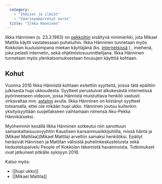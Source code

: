 ```yaml
---
  category: 
    - "Ihmiset ja ilmiöt"
    - "Väärinymmärretyt nerot"
  title: "Ilkka Hänninen"
---
```

Ilkka Hänninen (s. 23.3.1983) on [pekkoihin](pekka) sisältyvä nimimerkki, jota Mikael Mattila käytti vastatessaan puheluihin. Ilkka Hänninen tunnetaan myös Kokkolan kuuluisimpana miekan käyttäjänä (ks. [internetsissä](https://www.facebook.com/Joka-p%C3%A4iv%C3%A4-sama-kuva-Ilkka-H%C3%A4nnisest%C3%A4-miekan-kanssa-1209259169145768/?fref=ts) ) , miehenä, joka pelasti internetin, sekä ohjelmistosuunnittelijana. Ilkka Hänninen tunnetaan myös ylenkatsomuksestaan housujen käyttöä kohtaan.

## Kohut
Vuonna 2016 Ilkka Hännistä kohtaan esitettiin syytteitä, joissa tätä epäiltiin julkisesta hupi ukkoudesta. Syytteet perustuivat alkukesästä internetissä pyörineeseen videoon, jossa Hännistä muistuttava henkilö vastusti virkavaltaa mm. [astalon](risu) avulla. Ilkka Hänninen on kiistänyt syytteet toteamalla, ettei ole mikään hupi ukko. Hänninen joutuu kuitenkin yksityisyyttään suojellakseen vaihtamaan nimensä Aku-Pekka Hännikäiseksi.

Myöhemmin kesällä Ilkka Hänninen sotkeutui niin sanottuun samankaltaisuusvyyhtiin Kaustisen kansanmusiikkijuhlilla, missä häntä ja [Mikael Mattilaa](Mikael Mattila) arveltiin samaksi henkilöksi. Epäilyt heräsivät Hännisen ja Mattilan välisistä puhelinkeskusteluista sekä tiedustelupalvelu People of Kokkolan tekemistä havainnoista. Tutkimukset ovat jatkuneet pitkälle syksyyn 2016.

Katso myös:

* [[hupi ukko]]
* [[Mikael Mattila]]